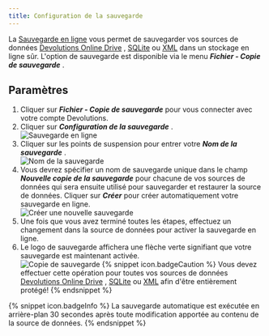 ```yaml
---
title: Configuration de la sauvegarde
---
```

La [Sauvegarde en ligne](/fr/cloud/rdm-online-services/online-backup/) vous permet de sauvegarder vos sources de données [Devolutions Online Drive](/fr/rdm/windows/data-sources/data-sources-types/online-drive/) , [SQLite](/fr/rdm/windows/data-sources/data-sources-types/sqlite/) ou [XML](/fr/rdm/windows/data-sources/data-sources-types/xml/) dans un stockage en ligne sûr. L'option de sauvegarde est disponible via le menu ***Fichier - Copie de sauvegarde*** . 

## Paramètres 

1. Cliquer sur ***Fichier - Copie de sauvegarde*** pour vous connecter avec votre compte Devolutions. 
1. Cliquer sur ***Configuration de la sauvegarde*** .  
![Sauvegarde en ligne](https://webdevolutions.azureedge.net/docs/fr/rdm/windows/clip10074.png) 
1. Cliquer sur les points de suspension pour entrer votre ***Nom de la sauvegarde*** .  
![Nom de la sauvegarde](https://webdevolutions.azureedge.net/docs/fr/rdm/windows/clip10729.png) 
1. Vous devrez spécifier un nom de sauvegarde unique dans le champ ***Nouvelle copie de la sauvegarde*** pour chacune de vos sources de données qui sera ensuite utilisé pour sauvegarder et restaurer la source de données. Cliquer sur ***Créer*** pour créer automatiquement votre sauvegarde en ligne.  
![Créer une nouvelle sauvegarde](https://webdevolutions.azureedge.net/docs/fr/rdm/windows/clip10730.png) 
1. Une fois que vous avez terminé toutes les étapes, effectuez un changement dans la source de données pour activer la sauvegarde en ligne. 
1. Le logo de sauvegarde affichera une flèche verte signifiant que votre sauvegarde est maintenant activée.  
![Copie de sauvegarde](https://webdevolutions.azureedge.net/docs/fr/rdm/windows/clip10075.png) 
{% snippet icon.badgeCaution %} 
Vous devez effectuer cette opération pour toutes vos sources de données [Devolutions Online Drive](/fr/rdm/windows/data-sources/data-sources-types/online-drive/) , [SQLite](/fr/rdm/windows/data-sources/data-sources-types/sqlite/)   ou [XML](/fr/rdm/windows/data-sources/data-sources-types/xml/) afin d'être entièrement protégé! 
{% endsnippet %}
 
{% snippet icon.badgeInfo %} 
La sauvegarde automatique est exécutée en arrière-plan 30 secondes après toute modification apportée au contenu de la source de données. 
{% endsnippet %}
 

